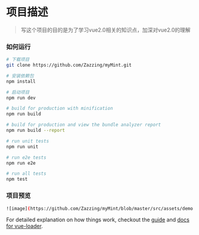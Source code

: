 # 项目描述

> 写这个项目的目的是为了学习vue2.0相关的知识点，加深对vue2.0的理解

### 如何运行

``` bash
# 下载项目
git clone https://github.com/Zazzing/myMint.git

# 安装依赖包
npm install

# 启动项目
npm run dev

# build for production with minification
npm run build

# build for production and view the bundle analyzer report
npm run build --report

# run unit tests
npm run unit

# run e2e tests
npm run e2e

# run all tests
npm test
```


### 项目预览
``` bash
![image](https://github.com/Zazzing/myMint/blob/master/src/assets/demo.gif)
```

For detailed explanation on how things work, checkout the [guide](http://vuejs-templates.github.io/webpack/) and [docs for vue-loader](http://vuejs.github.io/vue-loader).
